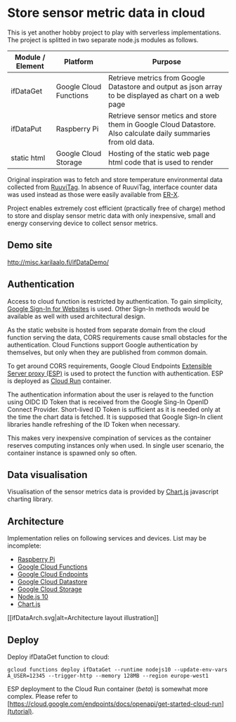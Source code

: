 Store sensor metric data in cloud
=================================

This is yet another hobby project to play with serverless implementations. The project is splitted in two separate node.js modules as follows.

| Module / Element | Platform | Purpose |
| ------ | -------- | ------- |
| ifDataGet | Google Cloud Functions | Retrieve metrics from Google Datastore and output as json array to be displayed as chart on a web page |
| ifDataPut | Raspberry Pi | Retrieve sensor metics and store them in Google Cloud Datastore. Also calculate daily summaries from old data. |
| static html | Google Cloud Storage | Hosting of the static web page html code that is used to render

Original inspiration was to fetch and store temperature environmental data collected from [RuuviTag](https://ruuvi.com). In absence of RuuviTag, interface counter data was used instead as those were easily available from [ER-X](https://www.ui.com/edgemax/edgerouter-x/).

Project enables extremely cost efficient (practically free of charge) method to store and display sensor metric data with only inexpensive, small and energy conserving device to collect sensor metrics.

## Demo site

http://misc.karilaalo.fi/ifDataDemo/

## Authentication

Access to cloud function is restricted by authentication. To gain simplicity, [Google Sign-In for Websites](https://developers.google.com/identity/sign-in/web) is used. Other Sign-In methods would be available as well with used architectural design.

As the static website is hosted from separate domain from the cloud function serving the data, CORS requirements cause small obstacles for the authentication. Cloud Functions support Google authentication by themselves, but only when they are published from common domain.

To get around CORS requirements, Google Cloud Endpoints [Extensible Server proxy (ESP)](https://cloud.google.com/endpoints/docs/openapi/glossary#extensible_service_proxy) is used to protect the function with authentication. ESP is deployed as [Cloud Run](https://cloud.google.com/run/) container.

The authentication information about the user is relayed to the function using OIDC ID Token that is received from the Google Sing-In OpenID Connect Provider. Short-lived ID Token is sufficient as it is needed only at the time the chart data is fetched. It is supposed that Google Sign-In client libraries handle refreshing of the ID Token when necessary.

This makes very inexpensive compination of services as the container reserves computing instances only when used. In single user scenario, the container instance is spawned only so often.

## Data visualisation

Visualisation of the sensor metrics data is provided by [Chart.js](https://www.chartjs.org) javascript charting library.

## Architecture

Implementation relies on following services and devices. List may be incomplete:

* [Raspberry Pi](https://www.raspberrypi.org)
* [Google Cloud Functions](https://cloud.google.com/functions/)
* [Google Cloud Endpoints](https://cloud.google.com/endpoints/)
* [Google Cloud Datastore](https://cloud.google.com/datastore/)
* [Google Cloud Storage](https://cloud.google.com/storage/)
* [Node.js 10](https://nodejs.org/)
* [Chart.js](https://www.chartjs.org)

[[ifDataArch.svg|alt=Architecture layout illustration]]


## Deploy

Deploy ifDataGet function to cloud:

    gcloud functions deploy ifDataGet --runtime nodejs10 --update-env-vars A_USER=12345 --trigger-http --memory 128MB --region europe-west1

ESP deployment to the Cloud Run container (_beta_) is somewhat more complex. Please refer to [https://cloud.google.com/endpoints/docs/openapi/get-started-cloud-run](tutorial).
